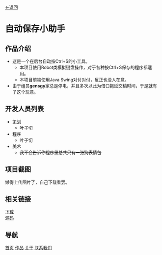 [←返回](../products/index.md)
# 自动保存小助手

## 作品介绍
+ 这是一个在后台自动按Ctrl+S的小工具。
	+ 本项目使用Robot类模拟键盘操作，对于各种按Ctrl+S保存的程序都适用。
	+ 本项目前端使用Java Swing对付对付，反正也没人在意。
+ 由于组员**gensgy**家总是停电，并且多次以此为借口拖延交稿时间，于是就有了这个玩意。

## 开发人员列表
+ 策划
	+ 叶子切
+ 程序
	+ 叶子切
+ 美术
	+ ~~我不会告诉你程序里总共只有一张狗表情包~~

## 项目截图
懒得上传图片了，自己下载看罢。<br>

## 相关链接
[下载](res/%E8%87%AA%E5%8A%A8%E4%BF%9D%E5%AD%98%E5%B0%8F%E5%8A%A9%E6%89%8B.jar)<br>
[源码](https://github.com/NullaDev/AutoSaveBot)<br>

## 导航
[首页](../index.md)	[作品](../products/index.md)	[关于](../about/index.md)	[联系我们](../about/contact.md)